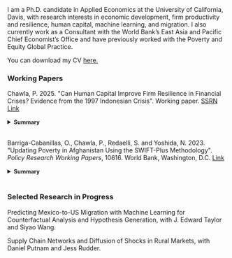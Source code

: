 <br><br>
I am a Ph.D. candidate in Applied Economics at the University of California, Davis, with research interests in economic development, firm productivity and resilience, human capital, machine learning, and migration. I also currently work as a Consultant with the World Bank’s East Asia and Pacific Chief Economist’s Office and have previously worked with the Poverty and Equity Global Practice.

You can download my CV [here.](https://parthchawla.github.io/docs/ChawlaCV.pdf)

### Working Papers

Chawla, P. 2025. "Can Human Capital Improve Firm Resilience in Financial Crises? Evidence from the 1997 Indonesian Crisis". Working paper. [SSRN Link](https://ssrn.com/abstract=5257343)    
<small style="font-size:90%"><details><summary><strong>Summary</strong></summary>  
Do returns to human capital rise during crises? This paper examines whether Indonesia’s INPRES school construction program in the 1970s improved firm resilience during the 1997 Asian Financial Crisis. I use a diff-in-diff strategy combined with a shift-share instrument, exploiting variation in district-level INPRES intensity and the national share of fully treated cohorts in the working-age population. Results show that INPRES significantly improved post-crisis plant performance: each additional INPRES school per 1,000 children increased labor productivity and output by 2.8 and 3.5 percent, respectively. I find that these gains were likely driven by INPRES-exposed plants retaining better-educated workers during the crisis.</small></details>
<br>

Barriga-Cabanillas, O., Chawla, P., Redaelli, S. and Yoshida, N. 2023. "Updating Poverty in Afghanistan Using the SWIFT-Plus Methodology". *Policy Research Working Papers*, 10616. World Bank, Washington, D.C. [Link](https://documents1.worldbank.org/curated/en/099439111272329963/pdf/IDU0ed4d6e61077f404936080040a13f92c09683.pdf)    
<small style="font-size:90%"><details><summary><strong>Summary</strong></summary>
This paper applies a machine learning-based survey-to-survey imputation method (SWIFT-plus) to estimate poverty in Afghanistan after the Taliban's return to power in August 2021. A model trained on the 2019/20 Expenditure and Labor Force Survey is used to predict household consumption in the 2023 Afghanistan Welfare Monitoring Survey. Results show that 48.3 percent of the population was poor as of April to June 2023, a 4 percentage point decline since 2020, driven by falling rural poverty while urban poverty remained stagnant.</small></details>
<br>

### Selected Research in Progress

Predicting Mexico-to-US Migration with Machine Learning for Counterfactual Analysis and Hypothesis Generation, with J. Edward Taylor and Siyao Wang.
<br>

Supply Chain Networks and Diffusion of Shocks in Rural Markets, with Daniel Putnam and Jess Rudder.
<br>
